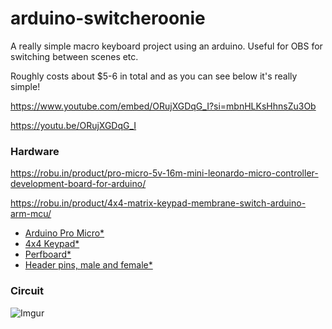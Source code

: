# arduino-switcheroonie
A really simple macro keyboard project using an arduino. Useful for OBS for switching between scenes etc.

Roughly costs about $5-6 in total and as you can see below it's really simple!

https://www.youtube.com/embed/ORujXGDqG_I?si=mbnHLKsHhnsZu3Ob

https://youtu.be/ORujXGDqG_I

### Hardware

https://robu.in/product/pro-micro-5v-16m-mini-leonardo-micro-controller-development-board-for-arduino/

https://robu.in/product/4x4-matrix-keypad-membrane-switch-arduino-arm-mcu/

- [Arduino Pro Micro*](http://s.click.aliexpress.com/e/cKhaIeiy)
- [4x4 Keypad*](http://s.click.aliexpress.com/e/p55RfT2)
- [Perfboard*](http://s.click.aliexpress.com/e/bSd3pJqC)
- [Header pins, male and female*](http://s.click.aliexpress.com/e/xVXAQTA)


### Circuit
![Imgur](https://i.imgur.com/u7MkgGV.png)

